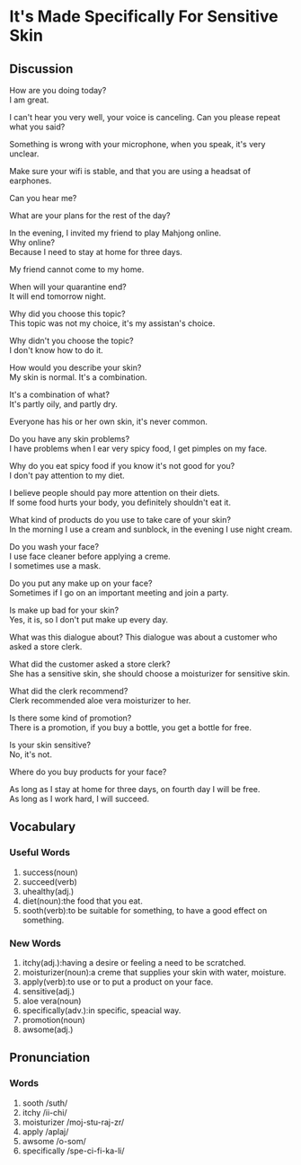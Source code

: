 # It's Made Specifically For Sensitive Skin
## Discussion
How are you doing today?  
I am great.  

I can't hear you very well, your voice is canceling. Can you please repeat what you said?  

Something is wrong with your microphone, when you speak, it's very unclear.  

Make sure your wifi is stable, and that you are using a headsat of earphones.  

Can you hear me?  

What are your plans for the rest of the day?  

In the evening, I invited my friend to play Mahjong online.  
Why online?  
Because I need to stay at home for three days.  

My friend cannot come to my home.  

When will your quarantine end?  
It will end tomorrow night.  

Why did you choose this topic?  
This topic was not my choice, it's my assistan's choice.  

Why didn't you choose the topic?  
I don't know how to do it.  

How would you describe your skin?  
My skin is normal. It's a combination.  

It's a combination of what?  
It's partly oily, and partly dry.  

Everyone has his or her own skin, it's never common.  

Do you have any skin problems?  
I have problems when I ear very spicy food, I get pimples on my face.   

Why do you eat spicy food if you know it's not good for you?  
I don't pay attention to my diet.  

I believe people should pay more attention on their diets.  
If some food hurts your body, you definitely shouldn't eat it.  

What kind of products do you use to take care of your skin?  
In the morning I use a cream and sunblock, in the evening I use night cream.  

Do you wash your face?  
I use face cleaner before applying a creme.  
I sometimes use a mask.  

Do you put any make up on your face?  
Sometimes if I go on an important meeting and join a party.  

Is make up bad for your skin?  
Yes, it is, so I don't put make up every day.  

What was this dialogue about? 
This dialogue was about a customer who asked a store clerk.  

What did the customer asked a store clerk?  
She has a sensitive skin, she should choose a moisturizer for sensitive skin.  

What did the clerk recommend?  
Clerk recommended aloe vera moisturizer to her.  

Is there some kind of promotion?  
There is a promotion, if you buy a bottle, you get a bottle for free.  

Is your skin sensitive?  
No, it's not.  

Where do you buy products for your face?  

As long as I stay at home for three days, on fourth day I will be free.  
As long as I work hard, I will succeed.  

## Vocabulary
### Useful Words
1. success(noun)
1. succeed(verb)
1. uhealthy(adj.)
1. diet(noun):the food that you eat.
1. sooth(verb):to be suitable for something, to have a good effect on something.

### New Words
1. itchy(adj.):having a desire or feeling a need to be scratched.
1. moisturizer(noun):a creme that supplies your skin with water, moisture.
1. apply(verb):to use or to put a product on your face.
1. sensitive(adj.)
1. aloe vera(noun)
1. specifically(adv.):in specific, speacial way.
1. promotion(noun)
1. awsome(adj.)

## Pronunciation
### Words
1. sooth /suth/
1. itchy /ii-chi/
1. moisturizer /moj-stu-raj-zr/
1. apply /aplaj/
1. awsome /o-som/
1. specifically /spe-ci-fi-ka-li/
